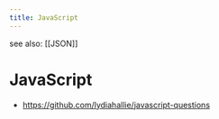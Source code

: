 ```yaml
---
title: JavaScript
---
```


see also: [[JSON]]

# JavaScript

- https://github.com/lydiahallie/javascript-questions
